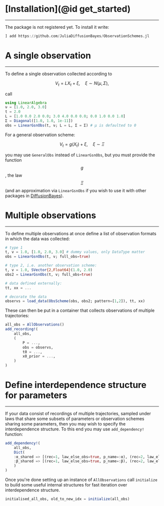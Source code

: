 # [Installation](@id get_started)
---------------------------------
The package is not registered yet. To install it write:
```julia
] add https://github.com/JuliaDiffusionBayes/ObservationSchemes.jl
```
# A single observation
---------------------
To define a single observation collected according to
```math
V_t = LX_t+\xi,\quad \xi\sim N(\mu,\Sigma),
```
call
```julia
using LinearAlgebra
ν = [1.0, 2.0, 3.0]
t = 2.0
L = [1.0 0.0 2.0 0.0; 3.0 4.0 0.0 0.0; 0.0 1.0 0.0 1.0]
Σ = Diagonal([1.0, 1.0, 1e-11])
obs = LinearGsnObs(t, ν; L = L, Σ = Σ) # μ is defaulted to 0
```
For a general observation scheme:
```math
V_t = g(X_t) + \xi,\quad \xi\sim \Xi
```
you may use `GeneralObs` instead of `LinearGsnObs`, but you must provide the function $$g$$, the law $$\Xi$$ (and an approximation via `LinearGsnObs` if you wish to use it with other packages in [DiffusionBayes](https://github.com/JuliaDiffusionBayes/DiffusionBayes.jl)).

# Multiple observations
-----------------------
To define multiple observations at once define a list of observation formats in which the data was collected:
```julia
# type 1
t, v = 1.0, [1.0, 2.0, 3.0] # dummy values, only DataType matter
obs = LinearGsnObs(t, v; full_obs=true)

# type 2, i.e. another observation scheme:
t, v = 1.0, SVector{2,Float64}(1.0, 2.0)
obs2 = LinearGsnObs(t, v; full_obs=true)

# data defined externally:
tt, xx = ...

# decorate the data
observs = load_data(ObsScheme(obs, obs2; pattern=[1,2]), tt, xx)
```
These can then be put in a container that collects observations of multiple trajectories:
```julia
all_obs = AllObservations()
add_recording!(
    all_obs,
    (
        P = ...,
        obs = observs,
        t0 = ...,
        x0_prior = ...,
    )
)
```

# Define interdependence structure for parameters
-----------------------
If your data consist of recordings of multiple trajectories, sampled under laws that share some subsets of parameters or observation schemes sharing some parameters, then you may wish to specify the interdependence structure. To this end you may use `add_dependency!` function:
```julia
add_dependency!(
    all_obs,
    Dict(
    :α_shared => [(rec=1, law_else_obs=true, p_name=:α), (rec=2, law_else_obs=true, p_name=:α)],
    :β_shared => [(rec=1, law_else_obs=true, p_name=:β), (rec=2, law_else_obs=true, p_name=:β)],
    )
)
```
Once you're done setting up an instance of `AllObservations` call `initialize` to build some useful internal structures for fast iteration over interdependence structure.
```julia
initialised_all_obs, old_to_new_idx = initialize(all_obs)
```
